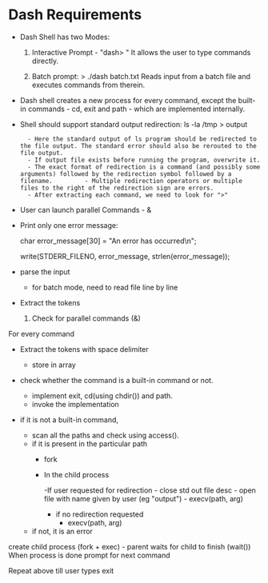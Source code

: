 # Dash Requirements

* Dash Shell has two Modes:
	1. Interactive
		Prompt - "dash> "
		It allows the user to type commands directly.


	2. Batch
		prompt: > ./dash batch.txt
		Reads input from a batch file and executes commands from therein.
		
* Dash shell creates a new process for every command, except the built-in commands - cd, exit and path - which are implemented internally.

* Shell should support standard output redirection:
	ls -la /tmp > output
	
		- Here the standard output of ls program should be redirected to the file output. The standard error should also be rerouted to the file output.
		- If output file exists before running the program, overwrite it.
		- The exact format of redirection is a command (and possibly some arguments) followed by the redirection symbol followed by a filename. 		- Multiple redirection operators or multiple files to the right of the redirection sign are errors.
		- After extracting each command, we need to look for ">"

* User can launch parallel Commands - &	

* Print only one error message:
	
	char error_message[30] = "An error has occurred\n";
	
	write(STDERR_FILENO, error_message, strlen(error_message));


- parse the input
	- for batch mode, need to read file line by line

- Extract the tokens
	1. Check for parallel commands (&)
	

For every command	
- Extract the tokens with space delimiter
	- store in array
- check whether the command is a built-in command or not.
	- implement exit, cd(using chdir()) and path.
	- invoke the implementation

- if it is not a built-in command, 	
	- scan all the paths and check using access().
	- if it is present in the particular path
		- fork
		- In the child process
			
			-If user requested for redirection
				- close std out file desc
				- open file with name given by user (eg "output")
				- execv(path, arg)
			- if no redirection requested
				- execv(path, arg)
	- if not, it is an error

create child process (fork + exec)
    - parent waits for child to finish (wait())
When process is done prompt for next command

Repeat above till user types exit





